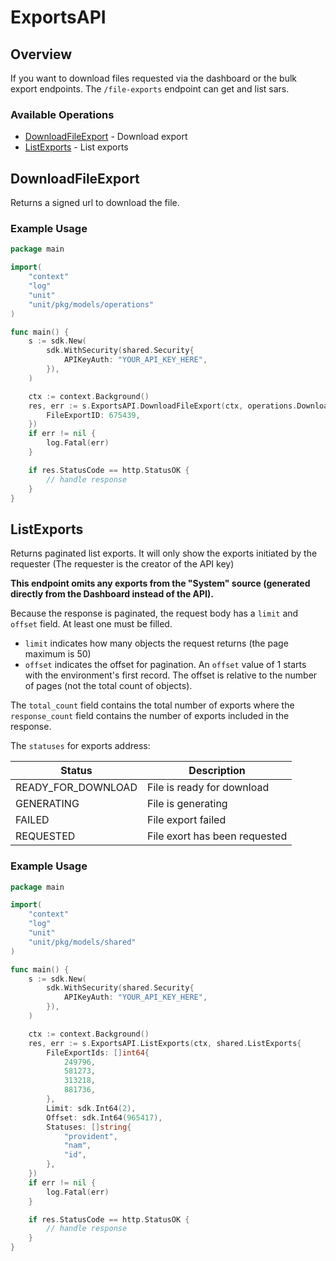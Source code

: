# ExportsAPI

## Overview

If you want to download files requested via the dashboard or the bulk export endpoints. The `/file-exports` endpoint can get and list sars. 


### Available Operations

* [DownloadFileExport](#downloadfileexport) - Download export
* [ListExports](#listexports) - List exports

## DownloadFileExport

Returns a signed url to download the file.

### Example Usage

```go
package main

import(
	"context"
	"log"
	"unit"
	"unit/pkg/models/operations"
)

func main() {
    s := sdk.New(
        sdk.WithSecurity(shared.Security{
            APIKeyAuth: "YOUR_API_KEY_HERE",
        }),
    )

    ctx := context.Background()
    res, err := s.ExportsAPI.DownloadFileExport(ctx, operations.DownloadFileExportRequest{
        FileExportID: 675439,
    })
    if err != nil {
        log.Fatal(err)
    }

    if res.StatusCode == http.StatusOK {
        // handle response
    }
}
```

## ListExports

Returns paginated list exports. It will only show the exports initiated by the requester (The requester is the creator of the API key)

**This endpoint omits any exports from the "System" source (generated directly from the Dashboard instead of the API).**

Because the response is paginated, the request body has a `limit` and `offset` field. At least one must be filled.
* `limit`  indicates how many objects the request returns (the page maximum is 50)
* `offset` indicates the offset for pagination. An `offset` value of 1 starts with the environment's first record. The offset is relative to the number of pages (not the total count of objects).

The `total_count` field contains the total number of exports where the  `response_count` field contains the number of exports included in the response.

The `statuses` for exports address:

  | Status                   | Description                                             |
  |--------------------------|---------------------------------------------------------|
  | READY_FOR_DOWNLOAD	     | File is ready for download                              |
  | GENERATING	             | File is generating                                      |
  | FAILED                   | File export failed                                      |
  | REQUESTED	               | File exort has been requested                           |

### Example Usage

```go
package main

import(
	"context"
	"log"
	"unit"
	"unit/pkg/models/shared"
)

func main() {
    s := sdk.New(
        sdk.WithSecurity(shared.Security{
            APIKeyAuth: "YOUR_API_KEY_HERE",
        }),
    )

    ctx := context.Background()
    res, err := s.ExportsAPI.ListExports(ctx, shared.ListExports{
        FileExportIds: []int64{
            249796,
            581273,
            313218,
            881736,
        },
        Limit: sdk.Int64(2),
        Offset: sdk.Int64(965417),
        Statuses: []string{
            "provident",
            "nam",
            "id",
        },
    })
    if err != nil {
        log.Fatal(err)
    }

    if res.StatusCode == http.StatusOK {
        // handle response
    }
}
```
